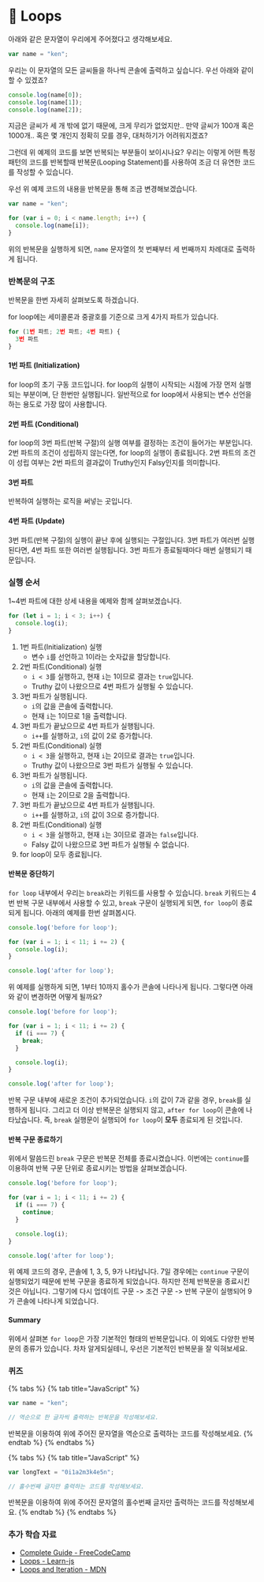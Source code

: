 # 📗  Loops

아래와 같은 문자열이 우리에게 주어졌다고 생각해보세요.

```javascript
var name = "ken";
```

우리는 이 문자열의 모든 글씨들을 하나씩 콘솔에 출력하고 싶습니다. 우선 아래와 같이 할 수 있겠죠?

```javascript
console.log(name[0]);
console.log(name[1]);
console.log(name[2]);
```

지금은 글씨가 세 개 밖에 없기 때문에, 크게 무리가 없었지만.. 만약 글씨가 100개 혹은 1000개.. 혹은 몇 개인지 정확히 모를 경우, 대처하기가 어려워지겠죠?

그런데 위 예제의 코드를 보면 반복되는 부분들이 보이시나요? 우리는 이렇게 어떤 특정 패턴의 코드를 반복할때 반복문(Looping Statement)를 사용하여 조금 더 유연한 코드를 작성할 수 있습니다.

우선 위 예제 코드의 내용을 반복문을 통해 조금 변경해보겠습니다.

```javascript
var name = "ken";

for (var i = 0; i < name.length; i++) {
  console.log(name[i]);
}
```

위의 반복문을 실행하게 되면, `name` 문자열의 첫 번째부터 세 번째까지 차례대로 출력하게 됩니다.

### 반복문의 구조

반복문을 한번 자세히 살펴보도록 하겠습니다.

for loop에는 세미콜론과 중괄호를 기준으로 크게 4가지 파트가 있습니다.

```javascript
for (1번 파트; 2번 파트; 4번 파트) {
  3번 파트
}
```

#### 1번 파트 (Initialization)

for loop의 초기 구동 코드입니다. for loop의 실행이 시작되는 시점에 가장 먼저 실행되는 부분이며, 단 한번만 실행됩니다. 일반적으로 for loop에서 사용되는 변수 선언을 하는 용도로 가장 많이 사용합니다.

#### 2번 파트 (Conditional)

for loop의 3번 파트(반복 구절)의 실행 여부를 결정하는 조건이 들어가는 부분입니다. 2번 파트의 조건이 성립하지 않는다면, for loop의 실행이 종료됩니다. 2번 파트의 조건이 성립 여부는 2번 파트의 결과값이 Truthy인지 Falsy인지를 의미합니다.

#### 3번 파트

반복하여 실행하는 로직을 써넣는 곳입니다.

#### 4번 파트 (Update)

3번 파트(반복 구절)의 실행이 끝난 후에 실행되는 구절입니다. 3번 파트가 여러번 실행된다면, 4번 파트 또한 여러번 실행됩니다. 3번 파트가 종료될때마다 매번 실행되기 때문입니다.

### 실행 순서

1\~4번 파트에 대한 상세 내용을 예제와 함께 살펴보겠습니다.

```javascript
for (let i = 1; i < 3; i++) {
  console.log(i);
}
```

1. 1번 파트(Initialization) 실행
   * 변수 `i`를 선언하고 1이라는 숫자값을 할당합니다.
2. 2번 파트(Conditional) 실행
   * `i < 3`를 실행하고, 현재 `i`는 1이므로 결과는 `true`입니다.
   * Truthy 값이 나왔으므로 4번 파트가 실행될 수 있습니다.
3. 3번 파트가 실행됩니다.
   * `i`의 값을 콘솔에 출력합니다.
   * 현재 `i`는 1이므로 1을 출력합니다.
4. 3번 파트가 끝났으므로 4번 파트가 실행됩니다.
   * `i++`를 실행하고, `i`의 값이 2로 증가합니다.
5. 2번 파트(Conditional) 실행
   * `i < 3`을 실행하고, 현재 `i`는 2이므로 결과는 `true`입니다.
   * Truthy 값이 나왔으므로 3번 파트가 실행될 수 있습니다.
6. 3번 파트가 실행됩니다.
   * `i`의 값을 콘솔에 출력합니다.
   * 현재 `i`는 2이므로 2을 출력합니다.
7. 3번 파트가 끝났으므로 4번 파트가 실행됩니다.
   * `i++`를 실행하고, `i`의 값이 3으로 증가합니다.
8. 2번 파트(Conditional) 실행
   * `i < 3`을 실행하고, 현재 `i`는 3이므로 결과는 `false`입니다.
   * Falsy 값이 나왔으므로 3번 파트가 실행될 수 없습니다.
9. for loop이 모두 종료됩니다.

#### 반복문 중단하기

`for loop` 내부에서 우리는 `break`라는 키워드를 사용할 수 있습니다. `break` 키워드는 4번 반복 구문 내부에서 사용할 수 있고, `break` 구문이 실행되게 되면, `for loop`이 종료되게 됩니다. 아래의 예제를 한번 살펴봅시다.

```javascript
console.log('before for loop');

for (var i = 1; i < 11; i += 2) {
  console.log(i);
}

console.log('after for loop');
```

위 예제를 실행하게 되면, 1부터 10까지 홀수가 콘솔에 나타나게 됩니다. 그렇다면 아래와 같이 변경하면 어떻게 될까요?

```javascript
console.log('before for loop');

for (var i = 1; i < 11; i += 2) {
  if (i === 7) {
    break;
  }

  console.log(i);
}

console.log('after for loop');
```

반복 구문 내부에 새로운 조건이 추가되었습니다. `i`의 값이 7과 같을 경우, `break`를 실행하게 됩니다. 그리고 더 이상 반복문은 실행되지 않고, `after for loop`이 콘솔에 나타났습니다. 즉, `break` 실행문이 실행되어 `for loop`이 **모두** 종료되게 된 것입니다.

#### 반복 구문 종료하기

위에서 말씀드린 `break` 구문은 반복문 전체를 종료시켰습니다. 이번에는 `continue`를 이용하여 반복 구문 단위로 종료시키는 방법을 살펴보겠습니다.

```javascript
console.log('before for loop');

for (var i = 1; i < 11; i += 2) {
  if (i === 7) {
    continue;
  }

  console.log(i);
}

console.log('after for loop');
```

위 예제 코드의 경우, 콘솔에 1, 3, 5, 9가 나타납니다. 7일 경우에는 `continue` 구문이 실행되었기 때문에 반복 구문을 종료하게 되었습니다. 하지만 전체 반복문을 종료시킨 것은 아닙니다. 그렇기에 다시 업데이트 구문 -> 조건 구문 -> 반복 구문이 실행되어 9가 콘솔에 나타나게 되었습니다.

#### Summary

위에서 살펴본 `for loop`은 가장 기본적인 형태의 반복문입니다. 이 외에도 다양한 반복문의 종류가 있습니다. 차차 알게되실테니, 우선은 기본적인 반복문을 잘 익혀보세요.

### 퀴즈

{% tabs %}
{% tab title="JavaScript" %}
```javascript
var name = "ken";

// 역순으로 한 글자씩 출력하는 반복문을 작성해보세요.
```

반복문을 이용하여 위에 주어진 문자열을 역순으로 출력하는 코드를 작성해보세요.
{% endtab %}
{% endtabs %}

{% tabs %}
{% tab title="JavaScript" %}
```javascript
var longText = "0i1a2m3k4e5n";

// 홀수번째 글자만 출력하는 코드를 작성해보세요.
```

반복문을 이용하여 위에 주어진 문자열의 홀수번째 글자만 출력하는 코드를 작성해보세요.
{% endtab %}
{% endtabs %}

### 추가 학습 자료

* [Complete Guide - FreeCodeCamp](https://www.freecodecamp.org/news/the-complete-guide-to-loops-in-javascript-f5e242921d8c/)
* [Loops - Learn-js](https://www.learn-js.org/en/Loops)
* [Loops and Iteration - MDN](https://developer.mozilla.org/ko/docs/Web/JavaScript/Guide/Loops\_and\_iteration)
